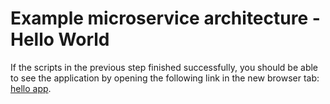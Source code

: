 # Example microservice architecture - Hello World

If the scripts in the previous step finished successfully, you should be able to see the application by opening the following link in the new browser tab:
[hello app](https://[[HOST_SUBDOMAIN]]-8000-[[KATACODA_HOST]].environments.katacoda.com/hello-world/greeting?name=katacoda).
